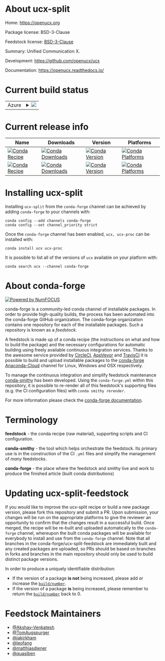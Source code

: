 About ucx-split
===============

Home: https://openucx.org

Package license: BSD-3-Clause

Feedstock license: [BSD-3-Clause](https://github.com/conda-forge/ucx-split-feedstock/blob/main/LICENSE.txt)

Summary: Unified Communication X.

Development: https://github.com/openucx/ucx

Documentation: https://openucx.readthedocs.io/

Current build status
====================


<table>
    
  <tr>
    <td>Azure</td>
    <td>
      <details>
        <summary>
          <a href="https://dev.azure.com/conda-forge/feedstock-builds/_build/latest?definitionId=7481&branchName=main">
            <img src="https://dev.azure.com/conda-forge/feedstock-builds/_apis/build/status/ucx-split-feedstock?branchName=main">
          </a>
        </summary>
        <table>
          <thead><tr><th>Variant</th><th>Status</th></tr></thead>
          <tbody><tr>
              <td>linux_64_c_compiler_version10cdt_namecos6cuda_compiler_versionNonecxx_compiler_version10</td>
              <td>
                <a href="https://dev.azure.com/conda-forge/feedstock-builds/_build/latest?definitionId=7481&branchName=main">
                  <img src="https://dev.azure.com/conda-forge/feedstock-builds/_apis/build/status/ucx-split-feedstock?branchName=main&jobName=linux&configuration=linux_64_c_compiler_version10cdt_namecos6cuda_compiler_versionNonecxx_compiler_version10" alt="variant">
                </a>
              </td>
            </tr><tr>
              <td>linux_64_c_compiler_version10cdt_namecos7cuda_compiler_version11.1cxx_compiler_version10</td>
              <td>
                <a href="https://dev.azure.com/conda-forge/feedstock-builds/_build/latest?definitionId=7481&branchName=main">
                  <img src="https://dev.azure.com/conda-forge/feedstock-builds/_apis/build/status/ucx-split-feedstock?branchName=main&jobName=linux&configuration=linux_64_c_compiler_version10cdt_namecos7cuda_compiler_version11.1cxx_compiler_version10" alt="variant">
                </a>
              </td>
            </tr><tr>
              <td>linux_64_c_compiler_version10cdt_namecos7cuda_compiler_version11.2cxx_compiler_version10</td>
              <td>
                <a href="https://dev.azure.com/conda-forge/feedstock-builds/_build/latest?definitionId=7481&branchName=main">
                  <img src="https://dev.azure.com/conda-forge/feedstock-builds/_apis/build/status/ucx-split-feedstock?branchName=main&jobName=linux&configuration=linux_64_c_compiler_version10cdt_namecos7cuda_compiler_version11.2cxx_compiler_version10" alt="variant">
                </a>
              </td>
            </tr><tr>
              <td>linux_64_c_compiler_version7cdt_namecos6cuda_compiler_version10.2cxx_compiler_version7</td>
              <td>
                <a href="https://dev.azure.com/conda-forge/feedstock-builds/_build/latest?definitionId=7481&branchName=main">
                  <img src="https://dev.azure.com/conda-forge/feedstock-builds/_apis/build/status/ucx-split-feedstock?branchName=main&jobName=linux&configuration=linux_64_c_compiler_version7cdt_namecos6cuda_compiler_version10.2cxx_compiler_version7" alt="variant">
                </a>
              </td>
            </tr><tr>
              <td>linux_64_c_compiler_version10cdt_namecos7cuda_compiler_version11.2cxx_compiler_version10</td>
              <td>
                <a href="https://dev.azure.com/conda-forge/feedstock-builds/_build/latest?definitionId=7481&branchName=main">
                  <img src="https://dev.azure.com/conda-forge/feedstock-builds/_apis/build/status/ucx-split-feedstock?branchName=main&jobName=linux&configuration=linux_64_c_compiler_version9cdt_namecos7cuda_compiler_version11.0cxx_compiler_version9" alt="variant">
                </a>
              </td>
            </tr><tr>
              <td>linux_aarch64</td>
              <td>
                <a href="https://dev.azure.com/conda-forge/feedstock-builds/_build/latest?definitionId=7481&branchName=main">
                  <img src="https://dev.azure.com/conda-forge/feedstock-builds/_apis/build/status/ucx-split-feedstock?branchName=main&jobName=linux&configuration=linux_aarch64_" alt="variant">
                </a>
              </td>
            </tr><tr>
              <td>linux_ppc64le</td>
              <td>
                <a href="https://dev.azure.com/conda-forge/feedstock-builds/_build/latest?definitionId=7481&branchName=main">
                  <img src="https://dev.azure.com/conda-forge/feedstock-builds/_apis/build/status/ucx-split-feedstock?branchName=main&jobName=linux&configuration=linux_ppc64le_" alt="variant">
                </a>
              </td>
            </tr>
          </tbody>
        </table>
      </details>
    </td>
  </tr>
</table>

Current release info
====================

| Name | Downloads | Version | Platforms |
| --- | --- | --- | --- |
| [![Conda Recipe](https://img.shields.io/badge/recipe-ucx-green.svg)](https://anaconda.org/conda-forge/ucx) | [![Conda Downloads](https://img.shields.io/conda/dn/conda-forge/ucx.svg)](https://anaconda.org/conda-forge/ucx) | [![Conda Version](https://img.shields.io/conda/vn/conda-forge/ucx.svg)](https://anaconda.org/conda-forge/ucx) | [![Conda Platforms](https://img.shields.io/conda/pn/conda-forge/ucx.svg)](https://anaconda.org/conda-forge/ucx) |
| [![Conda Recipe](https://img.shields.io/badge/recipe-ucx--proc-green.svg)](https://anaconda.org/conda-forge/ucx-proc) | [![Conda Downloads](https://img.shields.io/conda/dn/conda-forge/ucx-proc.svg)](https://anaconda.org/conda-forge/ucx-proc) | [![Conda Version](https://img.shields.io/conda/vn/conda-forge/ucx-proc.svg)](https://anaconda.org/conda-forge/ucx-proc) | [![Conda Platforms](https://img.shields.io/conda/pn/conda-forge/ucx-proc.svg)](https://anaconda.org/conda-forge/ucx-proc) |

Installing ucx-split
====================

Installing `ucx-split` from the `conda-forge` channel can be achieved by adding `conda-forge` to your channels with:

```
conda config --add channels conda-forge
conda config --set channel_priority strict
```

Once the `conda-forge` channel has been enabled, `ucx, ucx-proc` can be installed with:

```
conda install ucx ucx-proc
```

It is possible to list all of the versions of `ucx` available on your platform with:

```
conda search ucx --channel conda-forge
```


About conda-forge
=================

[![Powered by
NumFOCUS](https://img.shields.io/badge/powered%20by-NumFOCUS-orange.svg?style=flat&colorA=E1523D&colorB=007D8A)](https://numfocus.org)

conda-forge is a community-led conda channel of installable packages.
In order to provide high-quality builds, the process has been automated into the
conda-forge GitHub organization. The conda-forge organization contains one repository
for each of the installable packages. Such a repository is known as a *feedstock*.

A feedstock is made up of a conda recipe (the instructions on what and how to build
the package) and the necessary configurations for automatic building using freely
available continuous integration services. Thanks to the awesome service provided by
[CircleCI](https://circleci.com/), [AppVeyor](https://www.appveyor.com/)
and [TravisCI](https://travis-ci.com/) it is possible to build and upload installable
packages to the [conda-forge](https://anaconda.org/conda-forge)
[Anaconda-Cloud](https://anaconda.org/) channel for Linux, Windows and OSX respectively.

To manage the continuous integration and simplify feedstock maintenance
[conda-smithy](https://github.com/conda-forge/conda-smithy) has been developed.
Using the ``conda-forge.yml`` within this repository, it is possible to re-render all of
this feedstock's supporting files (e.g. the CI configuration files) with ``conda smithy rerender``.

For more information please check the [conda-forge documentation](https://conda-forge.org/docs/).

Terminology
===========

**feedstock** - the conda recipe (raw material), supporting scripts and CI configuration.

**conda-smithy** - the tool which helps orchestrate the feedstock.
                   Its primary use is in the construction of the CI ``.yml`` files
                   and simplify the management of *many* feedstocks.

**conda-forge** - the place where the feedstock and smithy live and work to
                  produce the finished article (built conda distributions)


Updating ucx-split-feedstock
============================

If you would like to improve the ucx-split recipe or build a new
package version, please fork this repository and submit a PR. Upon submission,
your changes will be run on the appropriate platforms to give the reviewer an
opportunity to confirm that the changes result in a successful build. Once
merged, the recipe will be re-built and uploaded automatically to the
`conda-forge` channel, whereupon the built conda packages will be available for
everybody to install and use from the `conda-forge` channel.
Note that all branches in the conda-forge/ucx-split-feedstock are
immediately built and any created packages are uploaded, so PRs should be based
on branches in forks and branches in the main repository should only be used to
build distinct package versions.

In order to produce a uniquely identifiable distribution:
 * If the version of a package **is not** being increased, please add or increase
   the [``build/number``](https://docs.conda.io/projects/conda-build/en/latest/resources/define-metadata.html#build-number-and-string).
 * If the version of a package **is** being increased, please remember to return
   the [``build/number``](https://docs.conda.io/projects/conda-build/en/latest/resources/define-metadata.html#build-number-and-string)
   back to 0.

Feedstock Maintainers
=====================

* [@Akshay-Venkatesh](https://github.com/Akshay-Venkatesh/)
* [@TomAugspurger](https://github.com/TomAugspurger/)
* [@jakirkham](https://github.com/jakirkham/)
* [@leofang](https://github.com/leofang/)
* [@matthiasdiener](https://github.com/matthiasdiener/)
* [@quasiben](https://github.com/quasiben/)

